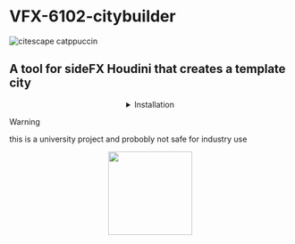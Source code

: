 # VFX-6102-citybuilder
![citescape catppuccin](https://github.com/JoeHarper-tech/VFX-6102-citybuilder/blob/main/pictures/cat_evening-sky.png?raw=true)
## A tool for sideFX Houdini that creates a template city


<details align="center">
 <summary>Installation</summary>
 <br>

 ### Step one
 right click in the toolbar and click new tool
 <br>
 <img src="https://github.com/kuisux/VFX-6102-citybuilder/blob/main/pictures/installation/tut01.png?raw=true" width="750>
 <br>

 ### Step two
 Fill in the Name and Label of the tool, add an icon aswell if you want :D
 <br>
 <img src="https://github.com/kuisux/VFX-6102-citybuilder/blob/main/pictures/installation/step02.png?raw=true" width="750">
 <br>

### Step three
Press the script tab, then paste the script into the box
<br>
<img src="https://github.com/kuisux/VFX-6102-citybuilder/blob/main/pictures/installation/step03.png?raw=true" width="750">
 
</details>


> [!WARNING]
> this is a university project and probobly not safe for industry use

 <p align="center">
<img src="https://github.com/kuisux/VFX-6102-citybuilder/blob/main/pictures/KuiLogo.png?raw=true" width="150">
 </p>
